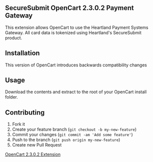 ## SecureSubmit OpenCart 2.3.0.2 Payment Gateway

This extension allows OpenCart to use the Heartland Payment Systems Gateway. All card data is tokenized using Heartland's SecureSubmit product.

## Installation
This version of OpenCart introduces backwards compatibility changes 

## Usage
Download the contents and extract to the root of your OpenCart install folder.

## Contributing

1. Fork it
2. Create your feature branch (`git checkout -b my-new-feature`)
3. Commit your changes (`git commit -am 'Add some feature'`)
4. Push to the branch (`git push origin my-new-feature`)
5. Create new Pull Request

[OpenCart 2.3.0.2 Extension](https://github.com/hps/heartland-opencart-plugin/tree/opencart-2-3-0-2-extension-structural-changes)